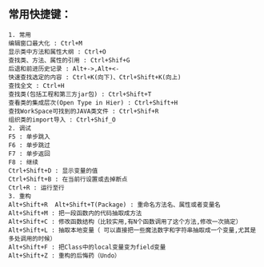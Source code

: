 ## 常用快捷键：
    1. 常用
    编辑窗口最大化 : Ctrl+M
    显示类中方法和属性大纲 : Ctrl+O
    查找类、方法、属性的引用 : Ctrl+Shif+G
    后退和前进历史记录 : Alt+->,Alt+<-
    快速查找选定的内容 : Ctrl+K(向下)、Ctrl+Shift+K(向上)
    查找全文 : Ctrl+H
    查找类(包括工程和第三方jar包) : Ctrl+Shift+T
    查看类的集成层次(Open Type in Hier) : Ctrl+Shift+H
    查找WorkSpace可找到的JAVA类文件 : Ctrl+Shif+R
    组织类的import导入 : Ctrl+Shif_O
    2. 调试
    F5 : 单步跳入
    F6 : 单步跳过
    F7 : 单步返回
    F8 : 继续
    Ctrl+Shift+D : 显示变量的值
    Ctrl+Shift+B : 在当前行设置或去掉断点
    Ctrl+R : 运行至行
    3. 重构
    Alt+Shift+R  Alt+Shift+T(Package) : 重命名方法名、属性或者变量名
    Alt+Shift+M : 把一段函数内的代码抽取成方法 
    Alt+Shift+C : 修改函数结构（比较实用,有N个函数调用了这个方法,修改一次搞定）
    Alt+Shift+L : 抽取本地变量（ 可以直接把一些魔法数字和字符串抽取成一个变量,尤其是多处调用的时候）
    Alt+Shift+F : 把Class中的local变量变为field变量 
    Alt+Shift+Z : 重构的后悔药（Undo）
    
